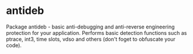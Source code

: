 # antideb
Package antideb - basic anti-debugging and anti-reverse engineering protection for your application. Performs basic detection functions such as ptrace, int3, time slots, vdso and others (don't foget to obfuscate your code).
